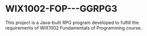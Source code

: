 # WIX1002-FOP---GGRPG3

This project is a Java-built RPG program developed to fulfill the requirements of WIX1002 Fundamentals of Programming course.
